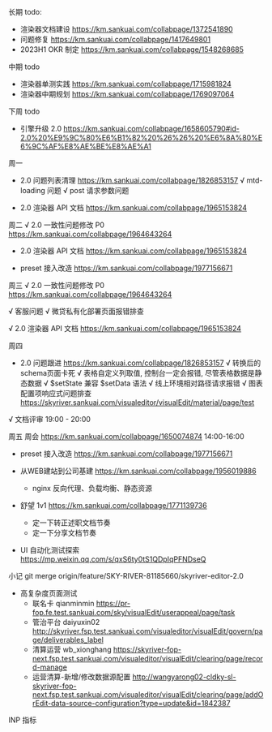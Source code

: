 长期 todo:
  - 渲染器文档建设 https://km.sankuai.com/collabpage/1372541890
  - 问题修复 https://km.sankuai.com/collabpage/1417649801
  - 2023H1 OKR 制定 https://km.sankuai.com/collabpage/1548268685

中期 todo
  - 渲染器单测实践 https://km.sankuai.com/collabpage/1715981824
  - 渲染器中期规划 https://km.sankuai.com/collabpage/1769097064
  
下周 todo
  - 引擎升级 2.0 https://km.sankuai.com/collabpage/1658605790#id-2.0%20%E9%9C%80%E6%B1%82%20%26%26%20%E6%8A%80%E6%9C%AF%E8%AE%BE%E8%AE%A1

周一
  - 2.0 问题列表清理 https://km.sankuai.com/collabpage/1826853157
    √ mtd-loading 问题
    √ post 请求参数问题

  - 2.0 渲染器 API 文档 https://km.sankuai.com/collabpage/1965153824

周二
  √ 2.0 一致性问题修改 P0 https://km.sankuai.com/collabpage/1964643264

  - 2.0 渲染器 API 文档 https://km.sankuai.com/collabpage/1965153824

  - preset 接入改造 https://km.sankuai.com/collabpage/1977156671
  
周三
  √ 2.0 一致性问题修改 P0 https://km.sankuai.com/collabpage/1964643264

  √ 客服问题
    √ 微贷私有化部署页面报错排查

  √ 2.0 渲染器 API 文档 https://km.sankuai.com/collabpage/1965153824

周四
  - 2.0 问题跟进 https://km.sankuai.com/collabpage/1826853157
    √ 转换后的schema页面卡死
    √ 表格自定义列取值, 控制台一定会报错, 尽管表格数据是静态数据
    √ $setState 兼容 $setData 语法
    √ 线上环境相对路径请求报错
    √ 图表配置项响应式问题排查 https://skyriver.sankuai.com/visualeditor/visualEdit/material/page/test

  √ 文档评审 19:00 - 20:00
    
周五
  周会 https://km.sankuai.com/collabpage/1650074874 14:00-16:00

  - preset 接入改造 https://km.sankuai.com/collabpage/1977156671

  - 从WEB建站到公司基建 https://km.sankuai.com/collabpage/1956019886
    - nginx 反向代理、负载均衡、静态资源

  - 舒望 1v1 https://km.sankuai.com/collabpage/1771139736
    - 定一下转正述职文档节奏
    - 定一下分享文档节奏

  - UI 自动化测试探索 https://mp.weixin.qq.com/s/qxS6ty0tS1QDpIqPFNDseQ

小记
  git merge origin/feature/SKY-RIVER-81185660/skyriver-editor-2.0

  - 高复杂度页面测试
    - 联名卡 qianminmin https://pr-fop.fe.test.sankuai.com/sky/visualEdit/userappeal/page/task
    - 管治平台 daiyuxin02 http://skyriver.fsp.test.sankuai.com/visualeditor/visualEdit/govern/page/deliverables_label
    - 清算运营 wb_xionghang https://skyriver-fop-next.fsp.test.sankuai.com/visualeditor/visualEdit/clearing/page/record-manage
    - 运营清算-新增/修改数据源配置 http://wangyarong02-cldky-sl-skyriver-fop-next.fsp.test.sankuai.com/visualeditor/visualEdit/clearing/page/addOrEdit-data-source-configuration?type=update&id=1842387

  INP 指标
